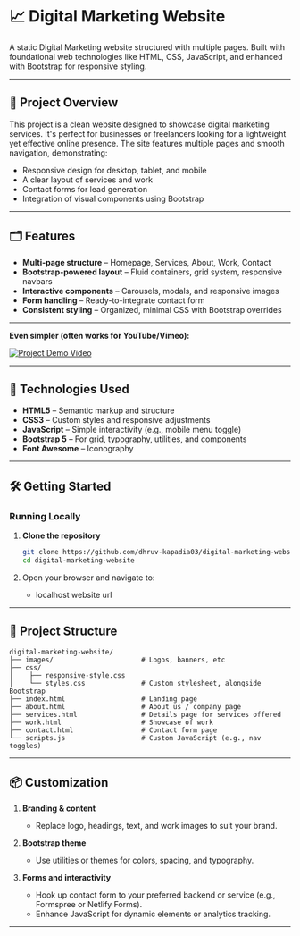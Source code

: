 # 📈 Digital Marketing Website

A static Digital Marketing website structured with multiple pages. Built with foundational web technologies like HTML, CSS, JavaScript, and enhanced with Bootstrap for responsive styling.

---

## 🚀 Project Overview

This project is a clean website designed to showcase digital marketing services. It's perfect for businesses or freelancers looking for a lightweight yet effective online presence. The site features multiple pages and smooth navigation, demonstrating:

- Responsive design for desktop, tablet, and mobile  
- A clear layout of services and work  
- Contact forms for lead generation  
- Integration of visual components using Bootstrap  

---

## 🗂️ Features

- **Multi-page structure** – Homepage, Services, About, Work, Contact  
- **Bootstrap-powered layout** – Fluid containers, grid system, responsive navbars  
- **Interactive components** – Carousels, modals, and responsive images  
- **Form handling** – Ready-to-integrate contact form  
- **Consistent styling** – Organized, minimal CSS with Bootstrap overrides  

---

**Even simpler (often works for YouTube/Vimeo):**

[![Project Demo Video](http://img.youtube.com/vi/YOUR_VIDEO_ID/0.jpg)](https://www.youtube.com/watch?v=YOUR_VIDEO_ID)

---

## 🧰 Technologies Used

- **HTML5** – Semantic markup and structure  
- **CSS3** – Custom styles and responsive adjustments  
- **JavaScript** – Simple interactivity (e.g., mobile menu toggle)  
- **Bootstrap 5** – For grid, typography, utilities, and components  
- **Font Awesome** – Iconography  

---

## 🛠️ Getting Started

### Running Locally

1. **Clone the repository**

   ```bash
   git clone https://github.com/dhruv-kapadia03/digital-marketing-website.git
   cd digital-marketing-website
   ```

2. Open your browser and navigate to:
   - localhost website url

---

## 🧩 Project Structure

```
digital-marketing-website/
├── images/                      # Logos, banners, etc
├── css/
│    ├── responsive-style.css          
│    └── styles.css              # Custom stylesheet, alongside Bootstrap
├── index.html                   # Landing page
├── about.html                   # About us / company page
├── services.html                # Details page for services offered
├── work.html                    # Showcase of work
├── contact.html                 # Contact form page    
└── scripts.js                   # Custom JavaScript (e.g., nav toggles)
```

---

## 📦 Customization

1. **Branding & content**  
   - Replace logo, headings, text, and work images to suit your brand.

2. **Bootstrap theme**  
   - Use utilities or themes for colors, spacing, and typography.

3. **Forms and interactivity**  
   - Hook up contact form to your preferred backend or service (e.g., Formspree or Netlify Forms).  
   - Enhance JavaScript for dynamic elements or analytics tracking.

---
